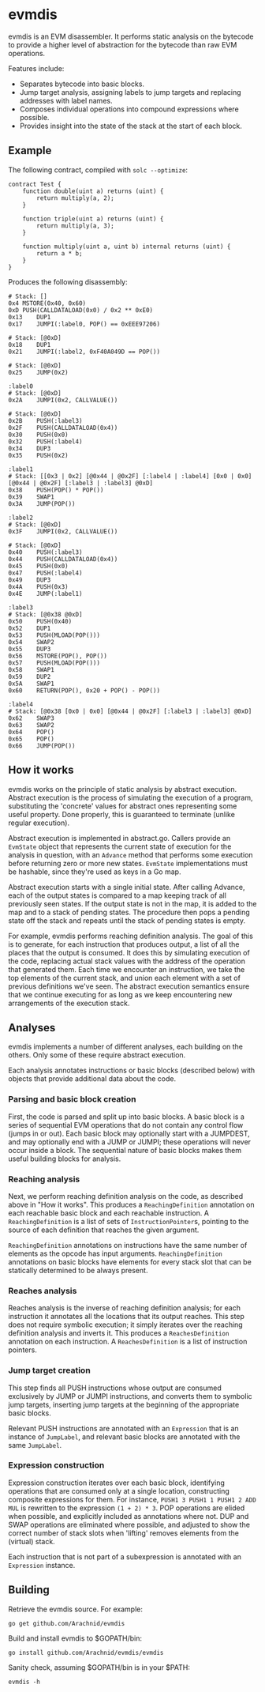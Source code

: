 # evmdis
evmdis is an EVM disassembler. It performs static analysis on the bytecode to provide a higher level of abstraction for the bytecode than raw EVM operations.

Features include:
 - Separates bytecode into basic blocks.
 - Jump target analysis, assigning labels to jump targets and replacing addresses with label names.
 - Composes individual operations into compound expressions where possible.
 - Provides insight into the state of the stack at the start of each block.
 
## Example
The following contract, compiled with `solc --optimize`:

    contract Test {
        function double(uint a) returns (uint) {
            return multiply(a, 2);
        }
    
        function triple(uint a) returns (uint) {
            return multiply(a, 3);
        }
    
        function multiply(uint a, uint b) internal returns (uint) {
            return a * b;
        }
    }

Produces the following disassembly:

    # Stack: []
    0x4 MSTORE(0x40, 0x60)
    0xD PUSH(CALLDATALOAD(0x0) / 0x2 ** 0xE0)
    0x13    DUP1
    0x17    JUMPI(:label0, POP() == 0xEEE97206)

    # Stack: [@0xD]
    0x18    DUP1
    0x21    JUMPI(:label2, 0xF40A049D == POP())

    # Stack: [@0xD]
    0x25    JUMP(0x2)

    :label0
    # Stack: [@0xD]
    0x2A    JUMPI(0x2, CALLVALUE())

    # Stack: [@0xD]
    0x2B    PUSH(:label3)
    0x2F    PUSH(CALLDATALOAD(0x4))
    0x30    PUSH(0x0)
    0x32    PUSH(:label4)
    0x34    DUP3
    0x35    PUSH(0x2)

    :label1
    # Stack: [[0x3 | 0x2] [@0x44 | @0x2F] [:label4 | :label4] [0x0 | 0x0] [@0x44 | @0x2F] [:label3 | :label3] @0xD]
    0x38    PUSH(POP() * POP())
    0x39    SWAP1
    0x3A    JUMP(POP())

    :label2
    # Stack: [@0xD]
    0x3F    JUMPI(0x2, CALLVALUE())

    # Stack: [@0xD]
    0x40    PUSH(:label3)
    0x44    PUSH(CALLDATALOAD(0x4))
    0x45    PUSH(0x0)
    0x47    PUSH(:label4)
    0x49    DUP3
    0x4A    PUSH(0x3)
    0x4E    JUMP(:label1)

    :label3
    # Stack: [@0x38 @0xD]
    0x50    PUSH(0x40)
    0x52    DUP1
    0x53    PUSH(MLOAD(POP()))
    0x54    SWAP2
    0x55    DUP3
    0x56    MSTORE(POP(), POP())
    0x57    PUSH(MLOAD(POP()))
    0x58    SWAP1
    0x59    DUP2
    0x5A    SWAP1
    0x60    RETURN(POP(), 0x20 + POP() - POP())

    :label4
    # Stack: [@0x38 [0x0 | 0x0] [@0x44 | @0x2F] [:label3 | :label3] @0xD]
    0x62    SWAP3
    0x63    SWAP2
    0x64    POP()
    0x65    POP()
    0x66    JUMP(POP())

## How it works

evmdis works on the principle of static analysis by abstract execution. Abstract execution is the process of simulating the execution of a program, substituting the 'concrete' values for abstract ones representing some useful property. Done properly, this is guaranteed to terminate (unlike regular execution).

Abstract execution is implemented in abstract.go. Callers provide an `EvmState` object that represents the current state of execution for the analysis in question, with an `Advance` method that performs some execution before returning zero or more new states. `EvmState` implementations must be hashable, since they're used as keys in a Go map.

Abstract execution starts with a single initial state. After calling Advance, each of the output states is compared to a map keeping track of all previously seen states. If the output state is not in the map, it is added to the map and to a stack of pending states. The procedure then pops a pending state off the stack and repeats until the stack of pending states is empty.

For example, evmdis performs reaching definition analysis. The goal of this is to generate, for each instruction that produces output, a list of all the places that the output is consumed. It does this by simulating execution of the code, replacing actual stack values with the address of the operation that generated them. Each time we encounter an instruction, we take the top elements of the current stack, and union each element with a set of previous definitions we've seen. The abstract execution semantics ensure that we continue executing for as long as we keep encountering new arrangements of the execution stack.

## Analyses

evmdis implements a number of different analyses, each building on the others. Only some of these require abstract execution.

Each analysis annotates instructions or basic blocks (described below) with objects that provide additional data about the code.

### Parsing and basic block creation

First, the code is parsed and split up into basic blocks. A basic block is a series of sequential EVM operations that do not contain any control flow (jumps in or out). Each basic block may optionally start with a JUMPDEST, and may optionally end with a JUMP or JUMPI; these operations will never occur inside a block. The sequential nature of basic blocks makes them useful building blocks for analysis.

### Reaching analysis

Next, we perform reaching definition analysis on the code, as described above in "How it works". This produces a `ReachingDefinition` annotation on each reachable basic block and each reachable instruction. A `ReachingDefinition` is a list of sets of `InstructionPointer`s, pointing to the source of each definition that reaches the given argument.

`ReachingDefinition` annotations on instructions have the same number of elements as the opcode has input arguments. `ReachingDefinition` annotations on basic blocks have elements for every stack slot that can be statically determined to be always present.

### Reaches analysis

Reaches analysis is the inverse of reaching definition analysis; for each instruction it annotates all the locations that its output reaches. This step does not require symbolic execution; it simply iterates over the reaching definition analysis and inverts it. This produces a `ReachesDefinition` annotation on each instruction. A `ReachesDefinition` is a list of instruction pointers.

### Jump target creation

This step finds all PUSH instructions whose output are consumed exclusively by JUMP or JUMPI instructions, and converts them to symbolic jump targets, inserting jump targets at the beginning of the appropriate basic blocks.

Relevant PUSH instructions are annotated with an `Expression` that is an instance of `JumpLabel`, and relevant basic blocks are annotated with the same `JumpLabel`.

### Expression construction

Expression construction iterates over each basic block, identifying operations that are consumed only at a single location, constructing composite expressions for them. For instance, `PUSH1 3 PUSH1 1 PUSH1 2 ADD MUL` is rewritten to the expression `(1 + 2) * 3`. POP operations are elided when possible, and explicitly included as annotations where not. DUP and SWAP operations are eliminated where possible, and adjusted to show the correct number of stack slots when 'lifting' removes elements from the (virtual) stack.

Each instruction that is not part of a subexpression is annotated with an `Expression` instance.

## Building
Retrieve the evmdis source. For example:

    go get github.com/Arachnid/evmdis

Build and install evmdis to $GOPATH/bin:

    go install github.com/Arachnid/evmdis/evmdis

Sanity check, assuming $GOPATH/bin is in your $PATH:

    evmdis -h